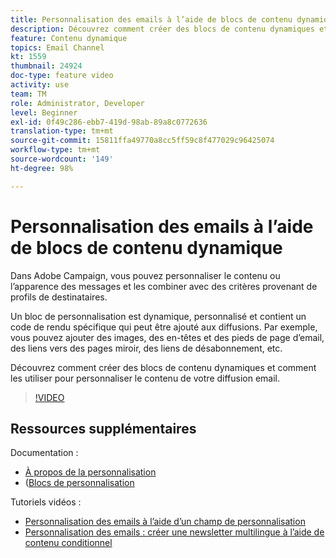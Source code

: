 ```yaml
---
title: Personnalisation des emails à l’aide de blocs de contenu dynamique
description: Découvrez comment créer des blocs de contenu dynamiques et comment les utiliser pour personnaliser le contenu de votre diffusion email.
feature: Contenu dynamique
topics: Email Channel
kt: 1559
thumbnail: 24924
doc-type: feature video
activity: use
team: TM
role: Administrator, Developer
level: Beginner
exl-id: 0f49c286-ebb7-419d-98ab-89a8c0772636
translation-type: tm+mt
source-git-commit: 15811ffa49770a8cc5ff59c8f477029c96425074
workflow-type: tm+mt
source-wordcount: '149'
ht-degree: 98%

---
```


# Personnalisation des emails à l’aide de blocs de contenu dynamique

Dans Adobe Campaign, vous pouvez personnaliser le contenu ou l’apparence des messages et les combiner avec des critères provenant de profils de destinataires.

Un bloc de personnalisation est dynamique, personnalisé et contient un code de rendu spécifique qui peut être ajouté aux diffusions. Par exemple, vous pouvez ajouter des images, des en-têtes et des pieds de page d’email, des liens vers des pages miroir, des liens de désabonnement, etc.

Découvrez comment créer des blocs de contenu dynamiques et comment les utiliser pour personnaliser le contenu de votre diffusion email.

>[!VIDEO](https://video.tv.adobe.com/v/24924?quality=12)

## Ressources supplémentaires

Documentation :

* [À propos de la personnalisation](https://docs.adobe.com/content/help/fr-FR/campaign-classic/using/sending-messages/personalizing-deliveries/about-personalization.html)
* ([Blocs de personnalisation](https://docs.adobe.com/content/help/fr-FR/campaign-classic/using/sending-messages/personalizing-deliveries/personalization-blocks.html)

Tutoriels vidéos :

* [Personnalisation des emails à l’aide d’un champ de personnalisation](/help/sending-messages/email-channel/personalizing-emails-using-personalization-fields.md)
* [Personnalisation des emails : créer une newsletter multilingue à l’aide de contenu conditionnel](/help/sending-messages/email-channel/personalizing-emails-create-a-multi-lingual-newsletter-using-conditional-content.md)
